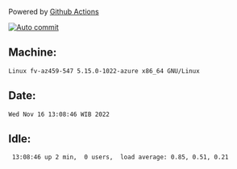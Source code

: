 Powered by [Github Actions](https://github.com/features/actions)

[![Auto commit](https://github.com/hiage/workstation/workflows/Auto%20commit/badge.svg)](https://github.com/hiage/workstation/actions?query=workflow%3A%22Auto+commit%22)

## Machine:
```
Linux fv-az459-547 5.15.0-1022-azure x86_64 GNU/Linux
```
## Date:
```
Wed Nov 16 13:08:46 WIB 2022
```
## Idle:
```
 13:08:46 up 2 min,  0 users,  load average: 0.85, 0.51, 0.21
```
